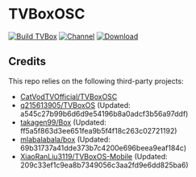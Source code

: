 # TVBoxOSC

[![Build TVBox](https://github.com/roacn/TVBoxOSC/actions/workflows/build.yml/badge.svg)](https://github.com/roacn/TVBoxOSC/actions/workflows/build.yml)
[![Channel](https://img.shields.io/badge/Follow-Telegram-blue.svg?logo=telegram)](https://t.me/TVBoxOSC)
[![Download](https://img.shields.io/github/v/release/roacn/TVBoxOSC?color=orange&logoColor=orange&label=Download&logo=DocuSign)](https://github.com/roacn/TVBoxOSC/releases/latest) 


## Credits
This repo relies on the following third-party projects:
- [CatVodTVOfficial/TVBoxOSC](https://github.com/CatVodTVOfficial/TVBoxOSC)
- [q215613905/TVBoxOS](https://github.com/q215613905/TVBoxOS) (Updated: a545c27b99b6d6d9e54196b8a0adcf3b56a97ddf)
- [takagen99/Box](https://github.com/takagen99/Box) (Updated: ff5a5f863d3ee651fea9b5f4f18c263c02721192)
- [mlabalabala/box](https://github.com/mlabalabala/box) (Updated: 69b31737a41dde373b7c4200e696beea9eaf184c)
- [XiaoRanLiu3119/TVBoxOS-Mobile](https://github.com/XiaoRanLiu3119/TVBoxOS-Mobile) (Updated: 209c33ef1c9ea8b7349056c3aa2fd9e6dd825ba6)
